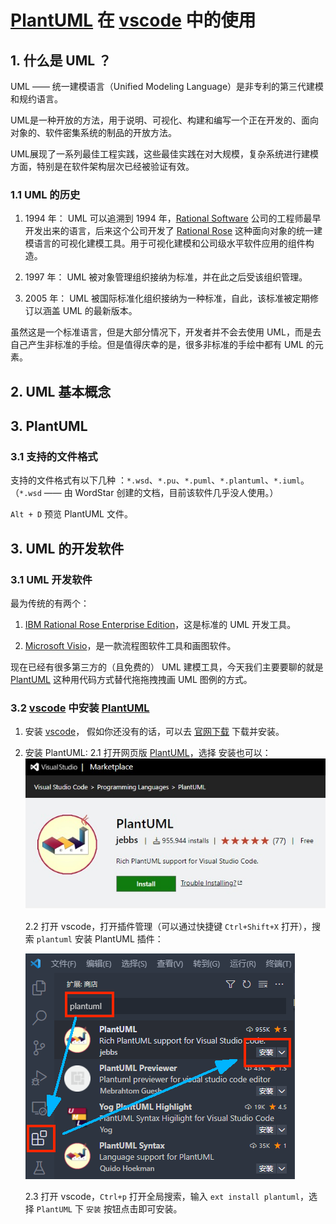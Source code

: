 # [PlantUML](https://plantuml.com/zh/) 在 [vscode](https://code.visualstudio.com/) 中的使用

## 1. 什么是 UML ？

UML —— 统一建模语言（Unified Modeling Language）是非专利的第三代建模和规约语言。

UML是一种开放的方法，用于说明、可视化、构建和编写一个正在开发的、面向对象的、软件密集系统的制品的开放方法。

UML展现了一系列最佳工程实践，这些最佳实践在对大规模，复杂系统进行建模方面，特别是在软件架构层次已经被验证有效。

### 1.1 UML 的历史

1. 1994 年： UML 可以追溯到 1994 年，[Rational Software](https://www.rationalenterprise.com/) 公司的工程师最早开发出来的语言，后来这个公司开发了 [Rational Rose](https://www.ibm.com/support/pages/ibm-rational-rose-enterprise-7004-ifix001) 这种面向对象的统一建模语言的可视化建模工具。用于可视化建模和公司级水平软件应用的组件构造。

2. 1997 年： UML 被对象管理组织接纳为标准，并在此之后受该组织管理。

3. 2005 年： UML 被国际标准化组织接纳为一种标准，自此，该标准被定期修订以涵盖 UML 的最新版本。

虽然这是一个标准语言，但是大部分情况下，开发者并不会去使用 UML，而是去自己产生非标准的手绘。但是值得庆幸的是，很多非标准的手绘中都有 UML 的元素。

## 2. UML 基本概念

## 3. PlantUML

### 3.1 支持的文件格式

支持的文件格式有以下几种 ：`*.wsd`、`*.pu`、`*.puml`、`*.plantuml`、`*.iuml`。（`*.wsd` —— 由 WordStar 创建的文档，目前该软件几乎没人使用。）



`Alt + D` 预览 PlantUML 文件。


## 3. UML 的开发软件

### 3.1 UML 开发软件

最为传统的有两个：

1. [IBM Rational Rose Enterprise Edition](https://www.ibm.com/support/pages/ibm-rational-rose-enterprise-7004-ifix001)，这是标准的 UML 开发工具。

2. [Microsoft Visio](https://www.microsoft.com/zh-cn/microsoft-365/visio/flowchart-software)，是一款流程图软件工具和画图软件。

现在已经有很多第三方的（且免费的） UML 建模工具，今天我们主要要聊的就是 [PlantUML](https://plantuml.com/zh/) 这种用代码方式替代拖拖拽拽画 UML 图例的方式。

### 3.2 [vscode](https://code.visualstudio.com/) 中安装 [PlantUML](https://plantuml.com/zh/)

1. 安装 [vscode](https://code.visualstudio.com/)， 假如你还没有的话，可以去 [官网下载](https://code.visualstudio.com/) 下载并安装。

2. 安装 PlantUML:
    2.1 打开网页版 [PlantUML](https://marketplace.visualstudio.com/items?itemName=jebbs.plantuml)，选择 安装也可以：
    ![PlantUML WEB 安装图示](./assets/02-PlantUML-WEB-Install.png)

    2.2 打开 vscode，打开插件管理（可以通过快捷键 `Ctrl+Shift+X` 打开），搜索 `plantuml` 安装 PlantUML 插件：

    ![PlantUML vscode 安装图示](./assets/02-PlantUML-vscode-Install.png)

    2.3 打开 vscode，`Ctrl+p` 打开全局搜索，输入 `ext install plantuml`，选择 `PlantUML` 下 `安装` 按钮点击即可安装。
